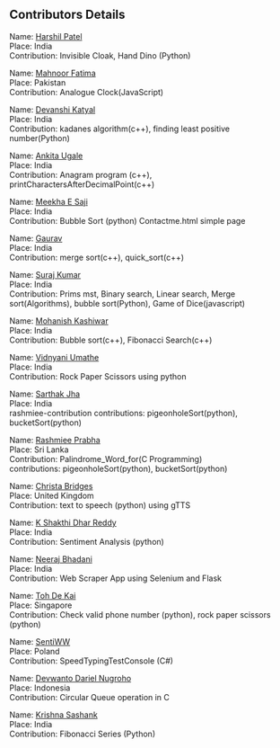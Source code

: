 ## Contributors Details


Name: [Harshil Patel](https://github.com/its-harshil) <br/>
Place: India <br/>
Contribution: Invisible Cloak, Hand Dino (Python)<br/>



Name: [Mahnoor Fatima](https://github.com/Mahnoor123-Fatima) <br/>
Place: Pakistan <br/>
Contribution: Analogue Clock(JavaScript)<br/>


Name: [Devanshi Katyal](https://github.com/devanshi-katyal) <br/>
Place: India <br/>
Contribution: kadanes algorithm(c++), finding least positive number(Python)<br/>


Name: [Ankita Ugale](https://github.com/ankitaugale23) <br/>
Place: India <br/>
Contribution: Anagram program (c++), printCharactersAfterDecimalPoint(c++) <br/>

Name: [Meekha E Saji](https://github.com/meekhasaji) <br/>
Place: India <br/>
Contribution: Bubble Sort (python) Contactme.html simple page<br/>

Name: [Gaurav ](https://github.com/gaurav101b) <br/>
Place: India <br/>
Contribution: merge sort(c++), quick_sort(c++)<br/>


Name: [Suraj Kumar](https://github.com/Surajkumar573) <br/>
Place: India <br/>
Contribution: Prims mst, Binary search, Linear search, Merge sort(Algorithms), bubble sort(Python), Game of Dice(javascript)<br/>

Name: [Mohanish Kashiwar](https://github.com/mk1107) <br/>
Place: India <br/>
Contribution: Bubble sort(c++), Fibonacci Search(c++)<br/>

Name: [Vidnyani Umathe](https://github.com/vidnyani) <br/>
Place: India <br/>
Contribution: Rock Paper Scissors using python<br/>


Name: [Sarthak Jha](https://github.com/Sarthak-Jha) <br/>
Place: India <br/>
rashmiee-contribution
contributions: pigeonholeSort(python), bucketSort(python)

Name: [Rashmiee Prabha](https://github.com/rashmiee) <br/>
Place: Sri Lanka <br/>
Contribution: Palindrome_Word_for(C Programming)<br/>
contributions: pigeonholeSort(python), bucketSort(python)<br/>


Name: [Christa Bridges](https://github.com/cBridges851) <br/>
Place: United Kingdom <br/>
Contribution: text to speech (python) using gTTS <br/>

Name: [K Shakthi Dhar Reddy](https://github.com/Shakthi-Dhar) <br/>
Place: India <br/>
Contribution: Sentiment Analysis (python) <br/>

Name: [Neeraj Bhadani](https://github.com/neeraj-bhadani) <br/>
Place: India <br/>
Contribution: Web Scraper App using Selenium and Flask<br/>


Name: [Toh De Kai](https://github.com/TohDeKai) <br/>
Place: Singapore <br/>
Contribution: Check valid phone number (python), rock paper scissors (python)

Name: [SentiWW](https://github.com/SentiWW) <br/>
Place: Poland <br/>
Contribution: SpeedTypingTestConsole (C#)<br/>

Name: [Devwanto Dariel Nugroho](https://github.com/fortoszone) <br/>
Place: Indonesia <br/>
Contribution: Circular Queue operation in C<br/>

Name: [Krishna Sashank](https://github.com/k-sashank) <br/>
Place: India <br/>
Contribution: Fibonacci Series (Python)<br/>


